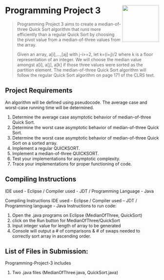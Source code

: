 # Programming Project 3 <img src="man/figures/logo.png" align="right" alt="" width="120" />

> Programming Project 3 aims to create a median-of-three Quick Sort algorithm that runs more efficiently
> than a regular Quick Sort by choosing the pivot value from a median-of-three values from the array.
> 
> Given an array, a[i],...,[aj] with j-i>=2, let k=(i+j)/2 where k is a floor representation of an integer. 
> We will choose the median value amongst a[i], a[j], a[k] if those three values were sorted as the partition element.
> The median-of-three Quick Sort algorithm will follow the regular Quick Sort algorithm on page 171 of the CLRS text.

## Project Requirements

An algorithm will be defined using pseudocode.
The average case and worst-case running time will be determined.

  1. Determine the average case asymptotic behavior of median-of-three Quick Sort.
  2. Determine the worst case asymptotic behavior of median-of-three Quick Sort.
  3. Determine the worst case asymptotic behavior of median-of-three Quick Sort on a sorted array.
  4. Implement a regular QUICKSORT.
  5. Implement a median-of-three QUICKSORT.
  6. Test your implementations for asymptotic complexity.
  7. Trace your implementations for proper functioning of code.
  
## Compiling Instructions
IDE used - Eclipse / Compiler used - JDT / Programming Language - Java

Compiling Instructions
IDE used – Eclipse / Compiler used – JDT / Programming language - Java
Instructions to run code:

  1.	Open the .java programs on Eclipse (MedianOfThree, QuickSort)
  2.	click on the Run button for MedianOfThree/QuickSort
  3.	Input integer value for length of array to be generated
  4.	Console will output a # of comparisons & # of swaps needed to correctly sort array in ascending order.

## List of Files in Submission:
Programming-Project-3 includes 
1. Two .java files (MedianOfThree.java, QuickSort.java)




